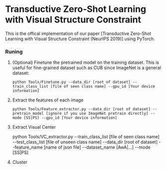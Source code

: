 # Transductive Zero-Shot Learning with Visual Structure Constraint

This is the offical implementation of our paper [Transductive Zero-Shot Learning with Visual Structure Constraint (NeurIPS 2019)] using PyTorch.

### Runing

1. (Optional) Finetune the pretrained model on the training dataset. This is useful for fine-grained dataset such as CUB since ImageNet is a general dataset:
    
    ```
    python Tools/Finetune.py --data_dir [root of dataset] --train_class_list [file of seen class name] --gpu_id [Your device information]
    ```
2. Extract the features of each image

    ```
    python Tools/Feature_extractor.py --data_dir [root of dataset] --pretrain_model [ignore if you use ImageNet pretrain directly] --mode [SS|PS] --gpu_id [Your device information]
    ```
3. Extract Visual Center

    python Tools/VC_extractor.py --train_class_list [file of seen class name] --test_class_list [file of unseen class name] --data_dir [root of dataset] --feature_name [name of json file] --dataset_name [AwA|...] --mode [SS|PS]

4. Cluster

        